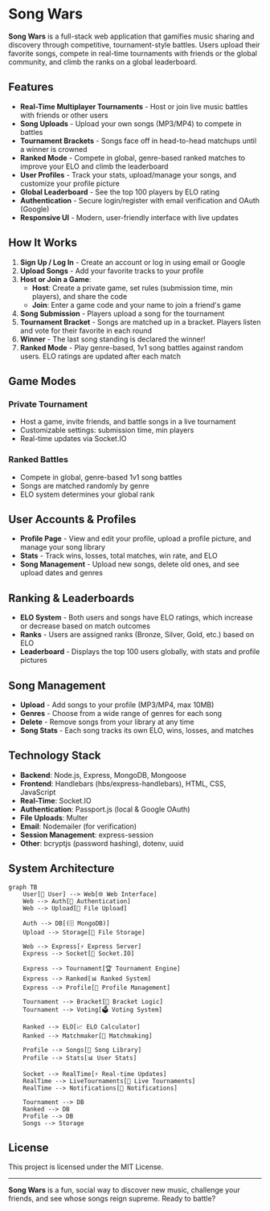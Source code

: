 # Song Wars

**Song Wars** is a full-stack web application that gamifies music sharing and discovery through competitive, tournament-style battles. Users upload their favorite songs, compete in real-time tournaments with friends or the global community, and climb the ranks on a global leaderboard.

## Features

- **Real-Time Multiplayer Tournaments** - Host or join live music battles with friends or other users
- **Song Uploads** - Upload your own songs (MP3/MP4) to compete in battles
- **Tournament Brackets** - Songs face off in head-to-head matchups until a winner is crowned
- **Ranked Mode** - Compete in global, genre-based ranked matches to improve your ELO and climb the leaderboard
- **User Profiles** - Track your stats, upload/manage your songs, and customize your profile picture
- **Global Leaderboard** - See the top 100 players by ELO rating
- **Authentication** - Secure login/register with email verification and OAuth (Google)
- **Responsive UI** - Modern, user-friendly interface with live updates

## How It Works

1. **Sign Up / Log In** - Create an account or log in using email or Google
2. **Upload Songs** - Add your favorite tracks to your profile
3. **Host or Join a Game**:
   - **Host**: Create a private game, set rules (submission time, min players), and share the code
   - **Join**: Enter a game code and your name to join a friend's game
4. **Song Submission** - Players upload a song for the tournament
5. **Tournament Bracket** - Songs are matched up in a bracket. Players listen and vote for their favorite in each round
6. **Winner** - The last song standing is declared the winner!
7. **Ranked Mode** - Play genre-based, 1v1 song battles against random users. ELO ratings are updated after each match

## Game Modes

### Private Tournament
- Host a game, invite friends, and battle songs in a live tournament
- Customizable settings: submission time, min players
- Real-time updates via Socket.IO

### Ranked Battles
- Compete in global, genre-based 1v1 song battles
- Songs are matched randomly by genre
- ELO system determines your global rank

## User Accounts & Profiles

- **Profile Page** - View and edit your profile, upload a profile picture, and manage your song library
- **Stats** - Track wins, losses, total matches, win rate, and ELO
- **Song Management** - Upload new songs, delete old ones, and see upload dates and genres

## Ranking & Leaderboards

- **ELO System** - Both users and songs have ELO ratings, which increase or decrease based on match outcomes
- **Ranks** - Users are assigned ranks (Bronze, Silver, Gold, etc.) based on ELO
- **Leaderboard** - Displays the top 100 users globally, with stats and profile pictures

## Song Management

- **Upload** - Add songs to your profile (MP3/MP4, max 10MB)
- **Genres** - Choose from a wide range of genres for each song
- **Delete** - Remove songs from your library at any time
- **Song Stats** - Each song tracks its own ELO, wins, losses, and matches

## Technology Stack

- **Backend**: Node.js, Express, MongoDB, Mongoose
- **Frontend**: Handlebars (hbs/express-handlebars), HTML, CSS, JavaScript
- **Real-Time**: Socket.IO
- **Authentication**: Passport.js (local & Google OAuth)
- **File Uploads**: Multer
- **Email**: Nodemailer (for verification)
- **Session Management**: express-session
- **Other**: bcryptjs (password hashing), dotenv, uuid

## System Architecture

```mermaid
graph TB
    User[👤 User] --> Web[🌐 Web Interface]
    Web --> Auth[🔐 Authentication]
    Web --> Upload[📁 File Upload]
    
    Auth --> DB[(🗄️ MongoDB)]
    Upload --> Storage[💾 File Storage]
    
    Web --> Express[⚡ Express Server]
    Express --> Socket[🔄 Socket.IO]
    
    Express --> Tournament[🏆 Tournament Engine]
    Express --> Ranked[📊 Ranked System]
    Express --> Profile[👤 Profile Management]
    
    Tournament --> Bracket[🎯 Bracket Logic]
    Tournament --> Voting[🗳️ Voting System]
    
    Ranked --> ELO[📈 ELO Calculator]
    Ranked --> Matchmaker[🎲 Matchmaking]
    
    Profile --> Songs[🎵 Song Library]
    Profile --> Stats[📊 User Stats]
    
    Socket --> RealTime[⚡ Real-time Updates]
    RealTime --> LiveTournaments[🔴 Live Tournaments]
    RealTime --> Notifications[🔔 Notifications]
    
    Tournament --> DB
    Ranked --> DB
    Profile --> DB
    Songs --> Storage
```

## License

This project is licensed under the MIT License.

---

**Song Wars** is a fun, social way to discover new music, challenge your friends, and see whose songs reign supreme. Ready to battle?

